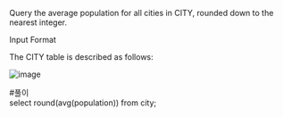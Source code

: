 Query the average population for all cities in CITY, rounded down to the nearest integer.

Input Format

The CITY table is described as follows:

![image](https://user-images.githubusercontent.com/38153316/158721907-1f835b0c-a69b-4fde-811c-22d26f688cf0.png)

#풀이  
select round(avg(population))
from city;

